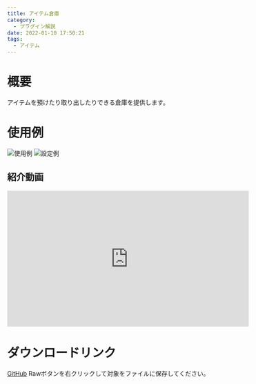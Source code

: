 ```yaml
---
title: アイテム倉庫
category:
  - プラグイン解説
date: 2022-01-10 17:50:21
tags:
  - アイテム
---
```


# 概要

アイテムを預けたり取り出したりできる倉庫を提供します。

# 使用例

![使用例](item-storage.png "使用例")
![設定例](item-storage-setting.png "設定例")

## 紹介動画

<iframe width="560" height="315" src="https://www.youtube.com/embed/gFTow2TeDII" title="YouTube video player" frameborder="0" allow="accelerometer; autoplay; clipboard-write; encrypted-media; gyroscope; picture-in-picture" allowfullscreen></iframe>

# ダウンロードリンク

[GitHub](https://github.com/elleonard/DarkPlasma-MZ-Plugins/blob/release/DarkPlasma_ItemStorage.js)
Rawボタンを右クリックして対象をファイルに保存してください。

